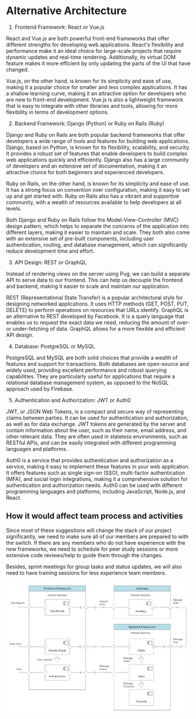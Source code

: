 # Alternative Architecture

1.	Frontend Framework: React or Vue.js

React and Vue.js are both powerful front-end frameworks that offer different strengths for developing web applications. React's flexibility and performance make it an ideal choice for large-scale projects that require dynamic updates and real-time rendering. Additionally, its virtual DOM feature makes it more efficient by only updating the parts of the UI that have changed.

Vue.js, on the other hand, is known for its simplicity and ease of use, making it a popular choice for smaller and less complex applications. It has a shallow learning curve, making it an attractive option for developers who are new to front-end development. Vue.js is also a lightweight framework that is easy to integrate with other libraries and tools, allowing for more flexibility in terms of development options.

2.	Backend Framework: Django (Python) or Ruby on Rails (Ruby)

Django and Ruby on Rails are both popular backend frameworks that offer developers a wide range of tools and features for building web applications. Django, based on Python, is known for its flexibility, scalability, and security. It provides a robust set of features that enable developers to build complex web applications quickly and efficiently. Django also has a large community of developers and an extensive set of documentation, making it an attractive choice for both beginners and experienced developers.

Ruby on Rails, on the other hand, is known for its simplicity and ease of use. It has a strong focus on convention over configuration, making it easy to set up and get started with. Ruby on Rails also has a vibrant and supportive community, with a wealth of resources available to help developers at all levels.

Both Django and Ruby on Rails follow the Model-View-Controller (MVC) design pattern, which helps to separate the concerns of the application into different layers, making it easier to maintain and scale. They both also come with an extensive set of pre-built components, including user authentication, routing, and database management, which can significantly reduce development time and effort.

3.	API Design: REST or GraphQL

Instead of rendering views on the server using Pug, we can build a separate API to serve data to our frontend. This can help us decouple the frontend and backend, making it easier to scale and maintain our application.

REST (Representational State Transfer) is a popular architectural style for designing networked applications. It uses HTTP methods (GET, POST, PUT, DELETE) to perform operations on resources that URLs identify.
GraphQL is an alternative to REST developed by Facebook. It is a query language that enables us to request the exact data we need, reducing the amount of over- or under-fetching of data. GraphQL allows for a more flexible and efficient API design.

4.	Database: PostgreSQL or MySQL

PostgreSQL and MySQL are both solid choices that provide a wealth of features and support for transactions. Both databases are open-source and widely used, providing excellent performance and robust querying capabilities. They are particularly useful for applications that require a relational database management system, as opposed to the NoSQL approach used by Firebase.

5.	Authentication and Authorization: JWT or Auth0

JWT, or JSON Web Tokens, is a compact and secure way of representing claims between parties. It can be used for authentication and authorization, as well as for data exchange. JWT tokens are generated by the server and contain information about the user, such as their name, email address, and other relevant data. They are often used in stateless environments, such as RESTful APIs, and can be easily integrated with different programming languages and platforms.

Auth0 is a service that provides authentication and authorization as a service, making it easy to implement these features in your web application. It offers features such as single sign-on (SSO), multi-factor authentication (MFA), and social login integrations, making it a comprehensive solution for authentication and authorization needs. Auth0 can be used with different programming languages and platforms, including JavaScript, Node.js, and React.

## How it would affect team process and activities 
Since most of these suggestions will change the stack of our project significantly, we need to make sure all of our members are prepared to with the switch. If there are any members who do not have experience with the new frameworks, we need to schedule for peer study sessions or more extensive code reviews/help to guide them through the changes.

Besides, sprint meetings for group tasks and status updates, we will also need to have training sessions for less experience team members. 

!["Alternative Architecture Diagram"](./images/alt-architecture-diagram.png)
